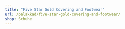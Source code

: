 ```yaml
---
title: "Five Star Gold Covering and Footwear"
url: /palakkad/five-star-gold-covering-and-footwear/
shop: Schuhe
---
```

